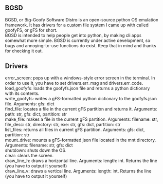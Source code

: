 ## BGSD  
BGSD, or Big-Goofy Software Distro is an open-source python OS emulation framework. It has drivers for a custom file system I came up with called goofyFS, or gFS for short.  
BGSD is intended to help people get into python, by making cli apps somewhat more simple. BGSD is currently under active development, so bugs and annoying-to-use functions do exist. Keep that in mind and thanks for checking it out.  

## Drivers
error_screen: pops up with a windows-style error screen in the terminal. In order to use it, you have to set drivers.err_msg and drivers.err_code.  
load_goofyfs: loads the goofyfs.json file and returns a python dictionary with its contents.  
write_goofyfs: writes a gFS-formatted python dictionary to the goofyfs.json file. Arguments: gfs: dict  
find_file: locates a file in the current gFS partition and returns it. Arguments: path: str, gfs: dict, partition: str  
make_file: makes a file in the current gFS partition. Arguments: filename: str, file_desc: str, directory: str, exe: str, gfs: dict, partition: str  
list_files: returns all files in current gFS partition. Arguments: gfs: dict, partition: str  
mount_drive: mounts a gFS-formatted json file located in the mnt directory. Arguments: filename: str, gfs: dict  
shutdown: shuts down the OS.  
clear: clears the screen.  
draw_line_h: draws a horizontal line. Arguments: length: int. Returns the line (you have to output it yourself)  
draw_line_v: draws a vertical line. Arguments: length: int. Returns the line (you have to output it yourself)

